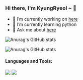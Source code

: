 ### Hi there, I'm KyungRyeol ~ 👋

- 🔭 I’m currently working on <A href = "https://github.com/KyungRyeolBaek/KyungRyeolBaek/issues" > here </A>
- 🌱 I’m currently learning python
- 💬 Ask me about <A href = "https://github.com/KyungRyeolBaek/study" > here </A>


![Anurag's GitHub stats](https://github-readme-stats.vercel.app/api?username=KyungRyeolBaek&show_icons=true)

![Anurag's GitHub stats](https://github-readme-stats.vercel.app/api?username=KyungRyeolBaek&show_icons=true&Gradient=True)

#### Languages and Tools:
<img src="https://img.shields.io/badge/Python-3766AB?style=flat-square&logo=Python&logoColor=white"/></a> 
<img src="https://img.shields.io/badge/SQLite#003B57?style=flat-square&logo=SQLite&logoColor=white"/></a>

<!--
**KyungRyeolBaek/KyungRyeolBaek** is a ✨ _special_ ✨ repository because its `README.md` (this file) appears on your GitHub profile.
Here are some ideas to get you started:

- 📫 How to reach me: ...
- 👯 I’m looking to collaborate on ...
- 🤔 I’m looking for help with ...
- 😄 Pronouns: ...
- ⚡ Fun fact: ...
--!>
